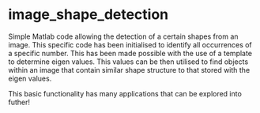 # image_shape_detection
Simple Matlab code allowing the detection of a certain shapes from an image. This specific code has been initialised to identify all occurrences of a specific number. This has been made possible with the use of a template to determine eigen values. This values can be then utilised to find objects within an image that contain similar shape structure to that stored with the eigen values.

This basic functionality has many applications that can be explored into futher!

